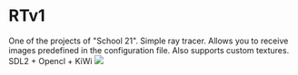 # RTv1
One of the projects of "School 21". Simple ray tracer. Allows you to receive images predefined in the configuration file. Also supports custom textures.
SDL2 + Opencl + KiWi
<img src="https://github.com/olesgedz/Rtv1/blob/master/screens/Screen%20Shot%202019-09-07%20at%2016.10.01.png?raw=false">
